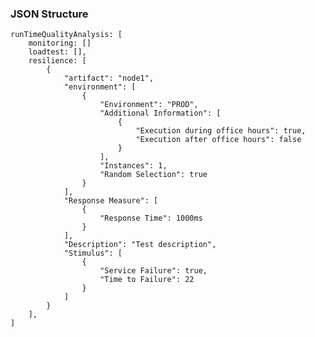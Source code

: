 ### JSON Structure

    runTimeQualityAnalysis: [
        monitoring: []
        loadtest: [],
        resilience: [
            {
                "artifact": "node1",
                "environment": [
                    {
                        "Environment": "PROD",
                        "Additional Information": [
                            {
                                "Execution during office hours": true,
                                "Execution after office hours": false
                            }
                        ],
                        "Instances": 1,
                        "Random Selection": true
                    }
                ],
                "Response Measure": [
                    {
                        "Response Time": 1000ms
                    }
                ],
                "Description": "Test description",
                "Stimulus": [
                    {
                        "Service Failure": true,
                        "Time to Failure": 22
                    }
                ]
            }
        ],
    ]
    
